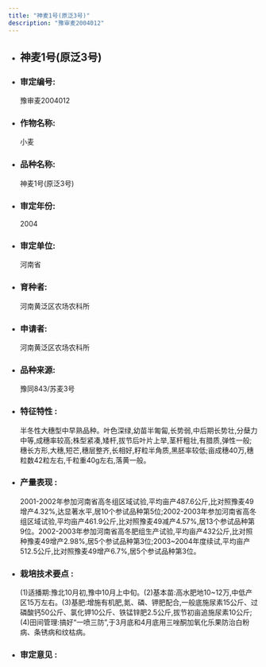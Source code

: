 ```yaml
---
title: "神麦1号(原泛3号)"
description: "豫审麦2004012"
---
```

* ## 神麦1号(原泛3号)
* ###  审定编号:  
   豫审麦2004012

*  ### 作物名称:  
   小麦

*   ###  品种名称: 
    神麦1号(原泛3号)

*   ### 审定年份: 
    2004

*   ### 审定单位:  
    河南省

*   ### 育种者:  
    河南黄泛区农场农科所

*   ### 申请者:  
    河南黄泛区农场农科所

*   ### 品种来源:  
    豫同843/苏麦3号

*   ### 特征特性 : 
    半冬性大穗型中早熟品种。叶色深绿,幼苗半匍匐,长势弱,中后期长势壮,分蘖力中等,成穗率较高;株型紧凑,矮杆,拔节后叶片上举,茎杆粗壮,有腊质,弹性一般;穗长方形,大穗,短芒,穗层整齐,长相好,籽粒半角质,黑胚率较低;亩成穗40万,穗粒数42粒左右,千粒重40g左右,落黄一般。

*   ### 产量表现 : 
    2001-2002年参加河南省高冬组区域试验,平均亩产487.6公斤,比对照豫麦49增产4.32%,达显著水平,居10个参试品种第5位;2002-2003年参加河南省高冬组区域试验,平均亩产461.9公斤,比对照豫麦49减产4.57%,居13个参试品种第9位。2002-2003年参加河南省高冬肥组生产试验,平均亩产432公斤,比对照种豫麦49增产2.98%,居5个参试品种第3位;2003~2004年度续试,平均亩产512.5公斤,比对照豫麦49增产6.7%,居5个参试品种第3位。

*   ### 栽培技术要点 : 
    (1)适播期:豫北10月初,豫中10月上中旬。(2)基本苗:高水肥地10~12万,中低产区15万左右。(3)基肥:增施有机肥,氮、磷、钾肥配合,一般底施尿素15公斤、过磷酸钙50公斤、氯化钾10公斤、铁锰锌肥2.5公斤,拔节初亩追施尿素10公斤;(4)田间管理:搞好“一喷三防”,于3月底和4月底用三唑酮加氧化乐果防治白粉病、条锈病和纹枯病。

*   ### 审定意见 : 
    
